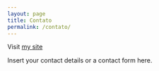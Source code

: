 ```yaml
---
layout: page
title: Contato
permalink: /contato/
---
```


Visit [my site](https://bool.netlify.com)

Insert your contact details or a contact form here.


